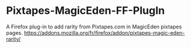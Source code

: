 # Pixtapes-MagicEden-FF-PlugIn
A Firefox plug-in to add rarity from Pixtapes.com in MagicEden pixtapes pages.
https://addons.mozilla.org/fr/firefox/addon/pixtapes-magic-eden-rarity/
